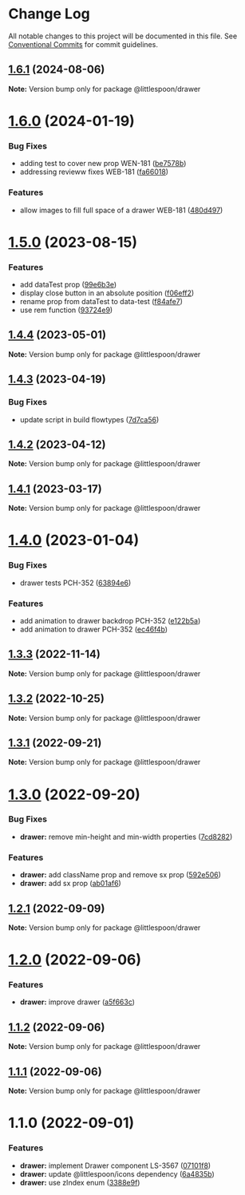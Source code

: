 # Change Log

All notable changes to this project will be documented in this file.
See [Conventional Commits](https://conventionalcommits.org) for commit guidelines.

## [1.6.1](https://github.com/little-spoon-dev/design-system/compare/@littlespoon/drawer@1.6.0...@littlespoon/drawer@1.6.1) (2024-08-06)

**Note:** Version bump only for package @littlespoon/drawer

# [1.6.0](https://github.com/little-spoon-dev/design-system/compare/@littlespoon/drawer@1.5.0...@littlespoon/drawer@1.6.0) (2024-01-19)

### Bug Fixes

- adding test to cover new prop WEN-181 ([be7578b](https://github.com/little-spoon-dev/design-system/commit/be7578b6950479b506f9ff7a763aaf4202d44b8f))
- addressing revieww fixes WEB-181 ([fa66018](https://github.com/little-spoon-dev/design-system/commit/fa66018210580f90e92dfba05523dbf16c7c66d5))

### Features

- allow images to fill full space of a drawer WEB-181 ([480d497](https://github.com/little-spoon-dev/design-system/commit/480d49703da8e7e18ef347946966f2b44cd54e1e))

# [1.5.0](https://github.com/little-spoon-dev/design-system/compare/@littlespoon/drawer@1.4.4...@littlespoon/drawer@1.5.0) (2023-08-15)

### Features

- add dataTest prop ([99e6b3e](https://github.com/little-spoon-dev/design-system/commit/99e6b3ec59ae4ad5725dde34d32f1431474db443))
- display close button in an absolute position ([f06eff2](https://github.com/little-spoon-dev/design-system/commit/f06eff227705bf85aa03889dbe2e104c4286939d))
- rename prop from dataTest to data-test ([f84afe7](https://github.com/little-spoon-dev/design-system/commit/f84afe77e981aae2ccbbe8411c8c808e251c3df7))
- use rem function ([93724e9](https://github.com/little-spoon-dev/design-system/commit/93724e90e89664e3d99f2a620d56b55d997acf91))

## [1.4.4](https://github.com/little-spoon-dev/design-system/compare/@littlespoon/drawer@1.4.3...@littlespoon/drawer@1.4.4) (2023-05-01)

**Note:** Version bump only for package @littlespoon/drawer

## [1.4.3](https://github.com/little-spoon-dev/design-system/compare/@littlespoon/drawer@1.4.2...@littlespoon/drawer@1.4.3) (2023-04-19)

### Bug Fixes

- update script in build flowtypes ([7d7ca56](https://github.com/little-spoon-dev/design-system/commit/7d7ca56155fd445a52d834ab95829cfccb2aca59))

## [1.4.2](https://github.com/little-spoon-dev/design-system/compare/@littlespoon/drawer@1.4.1...@littlespoon/drawer@1.4.2) (2023-04-12)

**Note:** Version bump only for package @littlespoon/drawer

## [1.4.1](https://github.com/little-spoon-dev/design-system/compare/@littlespoon/drawer@1.4.0...@littlespoon/drawer@1.4.1) (2023-03-17)

**Note:** Version bump only for package @littlespoon/drawer

# [1.4.0](https://github.com/little-spoon-dev/design-system/compare/@littlespoon/drawer@1.3.3...@littlespoon/drawer@1.4.0) (2023-01-04)

### Bug Fixes

- drawer tests PCH-352 ([63894e6](https://github.com/little-spoon-dev/design-system/commit/63894e6e7a14e5e11d202efe83b1c22b357f1f92))

### Features

- add animation to drawer backdrop PCH-352 ([e122b5a](https://github.com/little-spoon-dev/design-system/commit/e122b5a9ccab4b0c5d9adc2fccd80463d4bec17e))
- add animation to drawer PCH-352 ([ec46f4b](https://github.com/little-spoon-dev/design-system/commit/ec46f4bb985557a3bc4a59701dbec0291c81dda3))

## [1.3.3](https://github.com/little-spoon-dev/design-system/compare/@littlespoon/drawer@1.3.2...@littlespoon/drawer@1.3.3) (2022-11-14)

**Note:** Version bump only for package @littlespoon/drawer

## [1.3.2](https://github.com/little-spoon-dev/design-system/compare/@littlespoon/drawer@1.3.1...@littlespoon/drawer@1.3.2) (2022-10-25)

**Note:** Version bump only for package @littlespoon/drawer

## [1.3.1](https://github.com/little-spoon-dev/design-system/compare/@littlespoon/drawer@1.3.0...@littlespoon/drawer@1.3.1) (2022-09-21)

**Note:** Version bump only for package @littlespoon/drawer

# [1.3.0](https://github.com/little-spoon-dev/design-system/compare/@littlespoon/drawer@1.2.1...@littlespoon/drawer@1.3.0) (2022-09-20)

### Bug Fixes

- **drawer:** remove min-height and min-width properties ([7cd8282](https://github.com/little-spoon-dev/design-system/commit/7cd8282a08e5cbdc6160db7972ad3c786ad40a55))

### Features

- **drawer:** add className prop and remove sx prop ([592e506](https://github.com/little-spoon-dev/design-system/commit/592e50604bb9c18cd66a7cd3cc270672ad6ed12f))
- **drawer:** add sx prop ([ab01af6](https://github.com/little-spoon-dev/design-system/commit/ab01af6c9cf457bf352939e3dc3ca0a4073417f1))

## [1.2.1](https://github.com/little-spoon-dev/design-system/compare/@littlespoon/drawer@1.2.0...@littlespoon/drawer@1.2.1) (2022-09-09)

**Note:** Version bump only for package @littlespoon/drawer

# [1.2.0](https://github.com/little-spoon-dev/design-system/compare/@littlespoon/drawer@1.1.2...@littlespoon/drawer@1.2.0) (2022-09-06)

### Features

- **drawer:** improve drawer ([a5f663c](https://github.com/little-spoon-dev/design-system/commit/a5f663c8c7a00bf6f2849192139988acd2e4e6b4))

## [1.1.2](https://github.com/little-spoon-dev/design-system/compare/@littlespoon/drawer@1.1.1...@littlespoon/drawer@1.1.2) (2022-09-06)

**Note:** Version bump only for package @littlespoon/drawer

## [1.1.1](https://github.com/little-spoon-dev/design-system/compare/@littlespoon/drawer@1.1.0...@littlespoon/drawer@1.1.1) (2022-09-06)

**Note:** Version bump only for package @littlespoon/drawer

# 1.1.0 (2022-09-01)

### Features

- **drawer:** implement Drawer component LS-3567 ([07101f8](https://github.com/little-spoon-dev/design-system/commit/07101f8d936c624465dc09c2f6da24d34bf1557e))
- **drawer:** update @littlespoon/icons dependency ([6a4835b](https://github.com/little-spoon-dev/design-system/commit/6a4835b2b345ecbff752c35a51576ef134a9f4ee))
- **drawer:** use zIndex enum ([3388e9f](https://github.com/little-spoon-dev/design-system/commit/3388e9f9f1efdec6b317596c0f5ec2f414449ed9))
